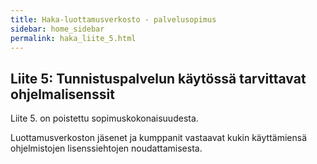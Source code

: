 ```yaml
---
title: Haka-luottamusverkosto - palvelusopimus
sidebar: home_sidebar
permalink: haka_liite_5.html
---
```


## Liite 5: Tunnistuspalvelun käytössä tarvittavat ohjelmalisenssit

Liite 5. on poistettu sopimuskokonaisuudesta. 

Luottamusverkoston jäsenet ja kumppanit vastaavat kukin käyttämiensä ohjelmistojen lisenssiehtojen noudattamisesta.
